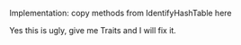Implementation:
copy methods from IdentifyHashTable here

Yes this is ugly, give me Traits and I will fix it.